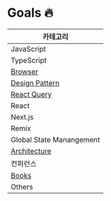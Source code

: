 # Goals 🔥

| 카테고리                                                                       |
| ------------------------------------------------------------------------------ |
| JavaScript                                                                     |
| TypeScript                                                                     |
| [Browser](https://github.com/taeyoungs/Goals/tree/main/broswer)                |
| [Design Pattern](https://github.com/taeyoungs/Goals/tree/main/design-patterns) |
| [React Query](https://github.com/taeyoungs/Goals/tree/main/react-query)        |
| React                                                                          |
| Next.js                                                                        |
| Remix                                                                          |
| Global State Manangement                                                       |
| [Architecture](https://github.com/taeyoungs/Goals/tree/main/architecture)      |
| 컨퍼런스                                                                       |
| [Books](https://github.com/taeyoungs/Goals/tree/main/books)                    |
| Others                                                                         |
